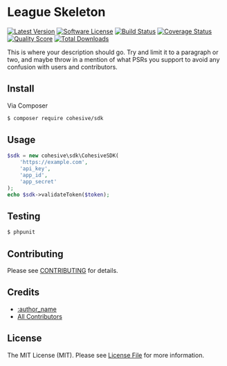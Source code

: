 # League Skeleton

[![Latest Version](https://img.shields.io/github/release/getcohesive/marketplace_sdk_php.svg?style=flat-square)](https://github.com/getcohesive/marketplace_sdk_php/releases)
[![Software License](https://img.shields.io/badge/license-MIT-brightgreen.svg?style=flat-square)](LICENSE.md)
[![Build Status](https://img.shields.io/travis/getcohesive/marketplace_sdk_php/master.svg?style=flat-square)](https://travis-ci.org/getcohesive/marketplace_sdk_php)
[![Coverage Status](https://img.shields.io/scrutinizer/coverage/g/getcohesive/marketplace_sdk_php.svg?style=flat-square)](https://scrutinizer-ci.com/g/getcohesive/marketplace_sdk_php/code-structure)
[![Quality Score](https://img.shields.io/scrutinizer/g/getcohesive/marketplace_sdk_php.svg?style=flat-square)](https://scrutinizer-ci.com/g/getcohesive/marketplace_sdk_php)
[![Total Downloads](https://img.shields.io/packagist/dt/league/skeleton.svg?style=flat-square)](https://packagist.org/packages/league/skeleton)


This is where your description should go. Try and limit it to a paragraph or two, and maybe throw in a mention of what
PSRs you support to avoid any confusion with users and contributors.

## Install

Via Composer

``` bash
$ composer require cohesive/sdk
```

## Usage

``` php
$sdk = new cohesive\sdk\CohesiveSDK(
    'https://example.com',
    'api_key',
    'app_id',
    'app_secret'
);
echo $sdk->validateToken($token);
```

## Testing

``` bash
$ phpunit
```

## Contributing

Please see [CONTRIBUTING](https://github.com/getcohesive/marketplace_sdk_php/blob/master/CONTRIBUTING.md) for details.

## Credits

- [:author_name](https://github.com/:cohesive-chinmayrelkar)
- [All Contributors](https://github.com/getcohesive/marketplace_sdk_php/contributors)

## License

The MIT License (MIT). Please see [License File](LICENSE.md) for more information.
